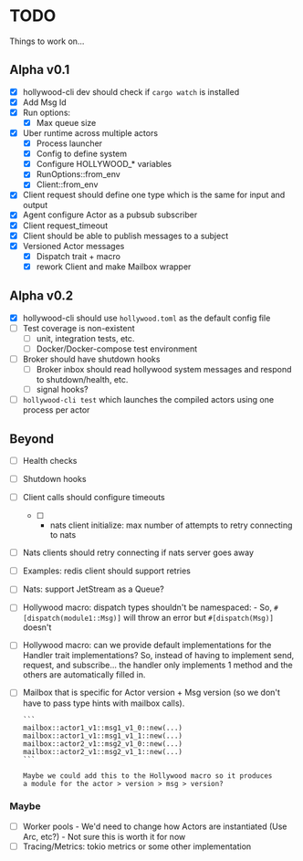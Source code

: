# TODO

Things to work on...

## Alpha v0.1

- [x] hollywood-cli dev should check if `cargo watch` is installed
- [x] Add Msg Id
- [x] Run options:
    - [x] Max queue size
- [x] Uber runtime across multiple actors
    - [x] Process launcher
    - [x] Config to define system
    - [x] Configure HOLLYWOOD_* variables
    - [x] RunOptions::from_env
    - [x] Client::from_env
- [x] Client request should define one type which
      is the same for input and output
- [x] Agent configure Actor as a pubsub subscriber
- [x] Client request_timeout
- [x] Client should be able to publish messages to a subject
- [x] Versioned Actor messages
    - [x] Dispatch trait + macro
    - [x] rework Client and make Mailbox wrapper

## Alpha v0.2

- [x] hollywood-cli should use `hollywood.toml` as the default config file
- [ ] Test coverage is non-existent
    - [ ] unit, integration tests, etc.
    - [ ] Docker/Docker-compose test environment

- [ ] Broker should have shutdown hooks
    - [ ] Broker inbox should read hollywood system messages
          and respond to shutdown/health, etc.
    - [ ] signal hooks?
- [ ] `hollywood-cli test` which launches the compiled actors
       using one process per actor

## Beyond

- [ ] Health checks
- [ ] Shutdown hooks
- [ ] Client calls should configure timeouts
  - [ ] - nats client initialize: max number of attempts to retry
        connecting to nats
- [ ] Nats clients should retry connecting if nats server goes away
- [ ] Examples: redis client should support retries
- [ ] Nats: support JetStream as a Queue?
- [ ] Hollywood macro: dispatch types shouldn't be namespaced:
        - So, `#[dispatch(module1::Msg)]` will throw an error
          but `#[dispatch(Msg)]` doesn't
- [ ] Hollywood macro: can we provide default implementations
      for the Handler<T> trait implementations? So, instead of having to
      implement send, request, and subscribe... the handler only
      implements 1 method and the others are automatically filled in.
- [ ] Mailbox that is specific for Actor version + Msg version
      (so we don't have to pass type hints with mailbox calls).

      ```
      mailbox::actor1_v1::msg1_v1_0::new(...)
      mailbox::actor1_v1::msg1_v1_1::new(...)
      mailbox::actor2_v1::msg2_v1_0::new(...)
      mailbox::actor2_v1::msg2_v1_1::new(...)
      ```

      Maybe we could add this to the Hollywood macro so it produces
      a module for the actor > version > msg > version?

### Maybe
- [ ] Worker pools
      - We'd need to change how Actors are instantiated (Use Arc, etc?)
      - Not sure this is worth it for now
- [ ] Tracing/Metrics: tokio metrics or some other implementation
